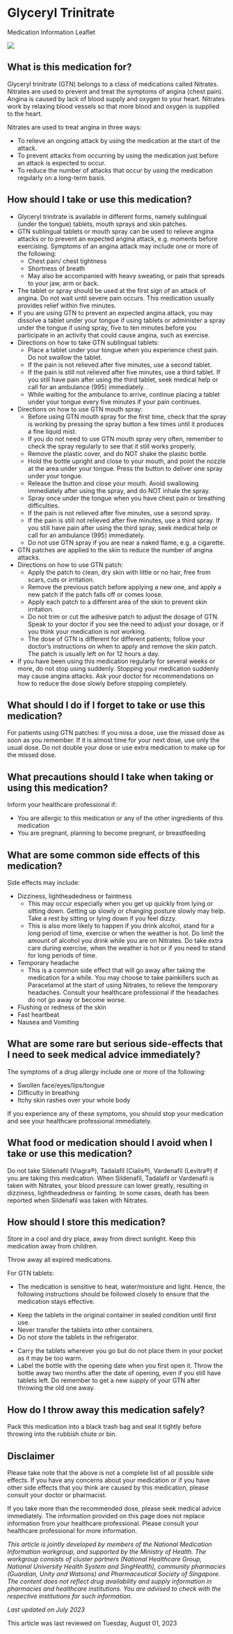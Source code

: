 # Glyceryl Trinitrate

Medication Information Leaflet

![](https://ch-api.healthhub.sg/api/public/content/049aea8e554b470e9abd6ad09671f25e?v=c1310705&t=azheaderimage)

What is this medication for?
----------------------------

Glyceryl trinitrate (GTN) belongs to a class of medications called Nitrates. Nitrates are used to prevent and treat the symptoms of angina (chest pain). Angina is caused by lack of blood supply and oxygen to your heart. Nitrates work by relaxing blood vessels so that more blood and oxygen is supplied to the heart.

Nitrates are used to treat angina in three ways:

* To relieve an ongoing attack by using the medication at the start of the attack.
* To prevent attacks from occurring by using the medication just before an attack is expected to occur.
* To reduce the number of attacks that occur by using the medication regularly on a long-term basis.

How should I take or use this medication?
-----------------------------------------

* Glyceryl trinitrate is available in different forms, namely sublingual (under the tongue) tablets, mouth sprays and skin patches.
* GTN sublingual tablets or mouth spray can be used to relieve angina attacks or to prevent an expected angina attack, e.g. moments before exercising. Symptoms of an angina attack may include one or more of the following:  
  + Chest pain/ chest tightness
  + Shortness of breath
  + May also be accompanied with heavy sweating, or pain that spreads to your jaw, arm or back.
* The tablet or spray should be used at the first sign of an attack of angina. Do not wait until severe pain occurs. This medication usually provides relief within five minutes.
* If you are using GTN to prevent an expected angina attack, you may dissolve a tablet under your tongue if using tablets or administer a spray under the tongue if using spray, five to ten minutes before you participate in an activity that could cause angina, such as exercise.
* Directions on how to take GTN sublingual tablets:
  + Place a tablet under your tongue when you experience chest pain. Do not swallow the tablet.
  + If the pain is not relieved after five minutes, use a second tablet.
  + If the pain is still not relieved after five minutes, use a third tablet. If you still have pain after using the third tablet, seek medical help or call for an ambulance (995) immediately. .
  + While waiting for the ambulance to arrive, continue placing a tablet under your tongue every five minutes if your pain continues.
* Directions on how to use GTN mouth spray:
  + Before using GTN mouth spray for the first time, check that the spray is working by pressing the spray button a few times until it produces a fine liquid mist.
  + If you do not need to use GTN mouth spray very often, remember to check the spray regularly to see that it still works properly.
  + Remove the plastic cover, and do NOT shake the plastic bottle.
  + Hold the bottle upright and close to your mouth, and point the nozzle at the area under your tongue. Press the button to deliver one spray under your tongue.
  + Release the button and close your mouth. Avoid swallowing immediately after using the spray, and do NOT inhale the spray.
  + Spray once under the tongue when you have chest pain or breathing difficulties.
  + If the pain is not relieved after five minutes, use a second spray.
  + If the pain is still not relieved after five minutes, use a third spray. If you still have pain after using the third spray, seek medical help or call for an ambulance (995) immediately.
  + Do not use GTN spray if you are near a naked flame, e.g. a cigarette.
* GTN patches are applied to the skin to reduce the number of angina attacks.
* Directions on how to use GTN patch:
  + Apply the patch to clean, dry skin with little or no hair, free from scars, cuts or irritation.
  + Remove the previous patch before applying a new one, and apply a new patch if the patch falls off or comes loose.
  + Apply each patch to a different area of the skin to prevent skin irritation.
  + Do not trim or cut the adhesive patch to adjust the dosage of GTN. Speak to your doctor if you see the need to adjust your dosage, or if you think your medication is not working.
  + The dose of GTN is different for different patients; follow your doctor’s instructions on when to apply and remove the skin patch. The patch is usually left on for 12 hours a day.
* If you have been using this medication regularly for several weeks or more, do not stop using suddenly. Stopping your medication suddenly may cause angina attacks. Ask your doctor for recommendations on how to reduce the dose slowly before stopping completely.

What should I do if I forget to take or use this medication?
------------------------------------------------------------

For patients using GTN patches: If you miss a dose, use the missed dose as soon as you remember. If it is almost time for your next dose, use only the usual dose. Do not double your dose or use extra medication to make up for the missed dose.

What precautions should I take when taking or using this medication?
--------------------------------------------------------------------

Inform your healthcare professional if:

* You are allergic to this medication or any of the other ingredients of this medication
* You are pregnant, planning to become pregnant, or breastfeeding

What are some common side effects of this medication?
-----------------------------------------------------

Side effects may include:

* Dizziness, lightheadedness or faintness
  + This may occur especially when you get up quickly from lying or sitting down. Getting up slowly or changing posture slowly may help. Take a rest by sitting or lying down if you feel dizzy.
  + This is also more likely to happen if you drink alcohol, stand for a long period of time, exercise or when the weather is hot. Do limit the amount of alcohol you drink while you are on Nitrates. Do take extra care during exercise, when the weather is hot or if you need to stand for long periods of time.
* Temporary headache
  + This is a common side effect that will go away after taking the medication for a while. You may choose to take painkillers such as Paracetamol at the start of using Nitrates, to relieve the temporary headaches. Consult your healthcare professional if the headaches do not go away or become worse.
* Flushing or redness of the skin
* Fast heartbeat
* Nausea and Vomiting

What are some rare but serious side-effects that I need to seek medical advice immediately?
-------------------------------------------------------------------------------------------

The symptoms of a drug allergy include one or more of the following:

* Swollen face/eyes/lips/tongue
* Difficulty in breathing
* Itchy skin rashes over your whole body

If you experience any of these symptoms, you should stop your medication and see your healthcare professional immediately.

What food or medication should I avoid when I take or use this medication?
--------------------------------------------------------------------------

Do not take Sildenafil (Viagra®), Tadalafil (Cialis®), Vardenafil (Levitra®) if you are taking this medication. When Sildenafil, Tadalafil or Vardenafil is taken with Nitrates, your blood pressure can lower greatly, resulting in dizziness, lightheadedness or fainting. In some cases, death has been reported when Sildenafil was taken with Nitrates.

How should I store this medication?
-----------------------------------

Store in a cool and dry place, away from direct sunlight. Keep this medication away from children.

Throw away all expired medications.

For GTN tablets:

* The medication is sensitive to heat, water/moisture and light. Hence, the following instructions should be followed closely to ensure that the medication stays effective.

+ Keep the tablets in the original container in sealed condition until first use.
+ Never transfer the tablets into other containers.
+ Do not store the tablets in the refrigerator.

* Carry the tablets wherever you go but do not place them in your pocket as it may be too warm.
* Label the bottle with the opening date when you first open it. Throw the bottle away two months after the date of opening, even if you still have tablets left. Do remember to get a new supply of your GTN after throwing the old one away.

How do I throw away this medication safely?
-------------------------------------------

Pack this medication into a black trash bag and seal it tightly before throwing into the rubbish chute or bin.

Disclaimer
----------

Please take note that the above is not a complete list of all possible side effects. If you have any concerns about your medication or if you have other side effects that you think are caused by this medication, please consult your doctor or pharmacist.

If you take more than the recommended dose, please seek medical advice immediately. The information provided on this page does not replace information from your healthcare professional. Please consult your healthcare professional for more information.

*This article is jointly developed by members of the National Medication Information workgroup, and supported by the Ministry of Health. The workgroup consists of cluster partners (National Healthcare Group, National University Health System and SingHealth), community pharmacies (Guardian, Unity and Watsons) and Pharmaceutical Society of Singapore. The content does not reflect drug availability and supply information in pharmacies and healthcare institutions. You are advised to check with the respective institutions for such information.*

  

*Last updated on July 2023*

  

This article was last reviewed on
Tuesday, August 01, 2023